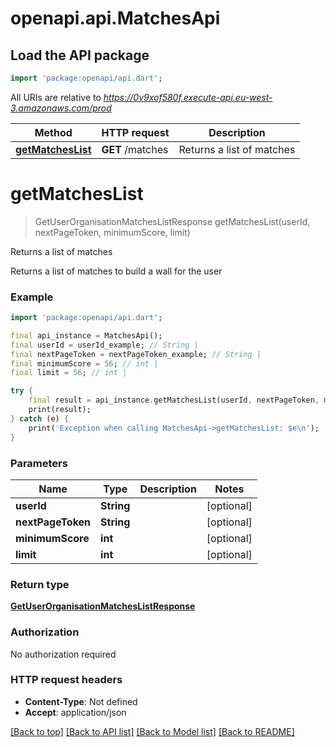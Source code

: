 # openapi.api.MatchesApi

## Load the API package
```dart
import 'package:openapi/api.dart';
```

All URIs are relative to *https://0v9xof580f.execute-api.eu-west-3.amazonaws.com/prod*

Method | HTTP request | Description
------------- | ------------- | -------------
[**getMatchesList**](MatchesApi.md#getmatcheslist) | **GET** /matches | Returns a list of matches


# **getMatchesList**
> GetUserOrganisationMatchesListResponse getMatchesList(userId, nextPageToken, minimumScore, limit)

Returns a list of matches

Returns a list of matches to build a wall for the user

### Example
```dart
import 'package:openapi/api.dart';

final api_instance = MatchesApi();
final userId = userId_example; // String | 
final nextPageToken = nextPageToken_example; // String | 
final minimumScore = 56; // int | 
final limit = 56; // int | 

try {
    final result = api_instance.getMatchesList(userId, nextPageToken, minimumScore, limit);
    print(result);
} catch (e) {
    print('Exception when calling MatchesApi->getMatchesList: $e\n');
}
```

### Parameters

Name | Type | Description  | Notes
------------- | ------------- | ------------- | -------------
 **userId** | **String**|  | [optional] 
 **nextPageToken** | **String**|  | [optional] 
 **minimumScore** | **int**|  | [optional] 
 **limit** | **int**|  | [optional] 

### Return type

[**GetUserOrganisationMatchesListResponse**](GetUserOrganisationMatchesListResponse.md)

### Authorization

No authorization required

### HTTP request headers

 - **Content-Type**: Not defined
 - **Accept**: application/json

[[Back to top]](#) [[Back to API list]](../README.md#documentation-for-api-endpoints) [[Back to Model list]](../README.md#documentation-for-models) [[Back to README]](../README.md)

